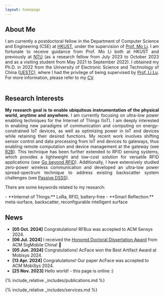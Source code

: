 ```yaml
---
layout: homepage
---
```


## About Me
<div align="justify">
I am currently a postdoctoral fellow in the Department of Computer Science and Engineering (CSE) at <a href="https://hkust.edu.hk/">HKUST</a>, under the supervision of <a href="https://cse.hkust.edu.hk/~lim/">Prof. Mo Li</a>. I am fortunate to receive guidance from Prof. Mo Li both at HKUST and previously at <a href="https://www.ntu.edu.sg/">NTU</a> (as a research fellow from July 2023 to October 2023 and as a visiting student from May 2021 to September 2022). I obtained my Ph.D. in 2022 from the University of Electronic Science and Technology of China (<a href="https://en.uestc.edu.cn/">UESTC</a>), where I had the privilege of being supervised by <a href="https://www.scse.uestc.edu.cn/info/1081/12001.htm">Prof. Li Lu</a>. For more information, please refer to my <a href="./assets/files/curriculum_vitae.pdf">CV</a>.
</div>

<br>

## Research Interests

<div align="justify">
<strong>My research goal is to enable ubiquitous instrumentation of the physical world, anytime and anywhere.</strong>
I am currently focusing on ultra-low power enabling techniques for the Internet of Things (IoT). I am deeply interested in enabling new paradigms of communication and computing on energy-constrained IoT devices, as well as optimizing power in IoT end devices while retaining their desired functions. My recent work involves shifting sensor control and data processing from IoT end devices to gateways, thus enabling remote computation and device management at the gateway (see <a href="https://dl.acm.org/doi/10.1145/3372224.3419182">R2B</a>). This technique has been further extended to RFID sensing systems, which provides a lightweight and low-cost solution for versatile RFID applications (see <a href="https://dl.acm.org/doi/10.1145/3570361.3613284">Go beyond RFID</a>). Additionally, I have extensively studied zero-power wireless communication and developed an ultra-low power spread-spectrum technique to address existing backscatter system challenges (see <a href="https://www.usenix.org/conference/nsdi22/presentation/li-songfan">Passive DSSS</a>). 

There are some keywords related to my research:
</div>
- **Internet of Things:** LoRa, RFID, battery-free
- **Smart Reflection:** meta-surface, backscatter, reconfigurable intelligent surface

## News
- **[05 Oct. 2024]** Congratulations! RFBus was accepted to ACM Sensys 2024.
- **[06 Jul. 2024]** I received the <a href="assets/files/SigMobile_China_phd.pdf">Honored Doctoral Dissertation Award</a> from ACM SigMobile China! 🎉
- **[05 Jun. 2024]** Congratulations! AcFace won the Best Artifact Award at Mobisys 2024.
- **[13 Apr. 2024]** Congratulations! Our paper AcFace was accepted to ACM MobiSys 2024.
- **[25 Nov. 2023]** Hello world! - this page is online :)
<!--- **[Feb. 2020]** Our paper about incremental learning is accepted to CVPR 2020. -->
<!-- This content will not appear in the rendered Markdown -->

{% include_relative _includes/publications.md %}

{% include_relative _includes/services.md %}
